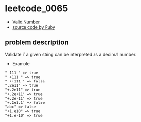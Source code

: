 # leetcode_0065

- [Valid Number](https://leetcode.com/problems/valid-number/)
- [source code by Ruby](leetcode_0065.rb)

## problem description

Validate if a given string can be interpreted as a decimal number.

- Example

```
" 111 " => true
" +111 " => true
" ++111 " => false
".2e11" => true
"+.2e11" => true
"+.2e+11" => true
"+.2e-11" => true
"+.2e1.1" => false
"abc" => false
"+1.e10" => true
"+1.e-10" => true
```
